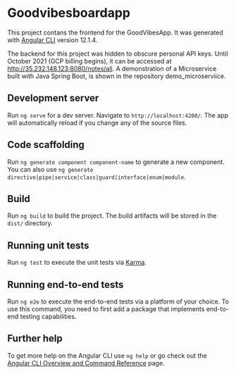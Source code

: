 # Goodvibesboardapp

This project contans the frontend for the GoodVibesApp. It was generated with [Angular CLI](https://github.com/angular/angular-cli) version 12.1.4.

The backend for this project was hidden to obscure personal API keys. Until October 2021 (GCP billing begins), it can be accessed at http://35.232.148.123:8080/notes/all. A demonstration of a Microservice built with Java Spring Boot, is shown in the repository demo_microserviice.

## Development server

Run `ng serve` for a dev server. Navigate to `http://localhost:4200/`. The app will automatically reload if you change any of the source files.

## Code scaffolding

Run `ng generate component component-name` to generate a new component. You can also use `ng generate directive|pipe|service|class|guard|interface|enum|module`.

## Build

Run `ng build` to build the project. The build artifacts will be stored in the `dist/` directory.

## Running unit tests

Run `ng test` to execute the unit tests via [Karma](https://karma-runner.github.io).

## Running end-to-end tests

Run `ng e2e` to execute the end-to-end tests via a platform of your choice. To use this command, you need to first add a package that implements end-to-end testing capabilities.

## Further help

To get more help on the Angular CLI use `ng help` or go check out the [Angular CLI Overview and Command Reference](https://angular.io/cli) page.
